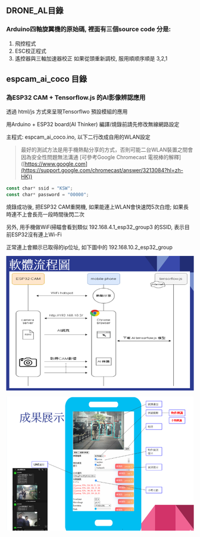 ## DRONE_AL目錄
### Arduino四軸旋翼機的原始碼, 裡面有三個source code 分是:
1. 飛控程式
2. ESC校正程式
3. 遙控器與三軸加速器校正
如果從頭重新調校, 服用順顺序順是 3,2,1

## espcam_ai_coco 目錄
### 為ESP32 CAM + Tensorflow.js 的AI影像辨認應用
透過 html/js 方式來呈現Tensorflwo 預設模組的應用

用Arduino + ESP32 board(AI Thinker) 編譯/燒錄前請先修改無線網路設定

主程式: espcam_ai_coco.ino, 以下二行改成自用的WLAN設定
> 最好的測試方法是用手機熱點分享的方式，否則可能二台WLAN裝置之間會因為安全性問題無法溝通
> [可參考Google Chromecast 電視棒的解釋] ([https://www.google.com](https://support.google.com/chromecast/answer/3213084?hl=zh-HK)) 

``` javascript
const char* ssid = "KSW";
const char* password = "00000";
```
燒錄成功後, 把ESP32 CAM重開機, 如果能連上WLAN會快速閃5次白燈; 如果長時連不上會長亮一段時間後閃二次

另外, 用手機做WiFi掃瞄會看到類似 192.168.4.1_esp32_group3 的SSID, 表示目前ESP32沒有連上Wi-Fi

正常連上會顯示已取得的ip位址, 如下圖中的 192.168.10.2_esp32_group

 ![服用方法](https://github.com/Kafkakav/uavstudy/blob/main/esp32cam_flow.png "服用方法")

 ![WEBUI](https://github.com/Kafkakav/uavstudy/blob/main/esp32cam_webui.png "WEBUI")
  
